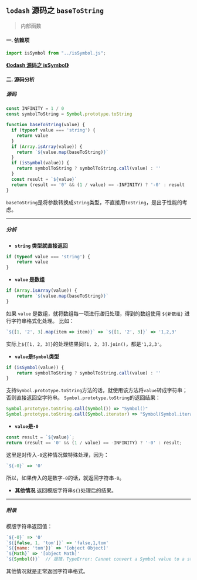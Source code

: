 ## `lodash` 源码之 `baseToString`

> 内部函数

#### 一. 依赖项

```js
import isSymbol from "../isSymbol.js";
```

**[《lodash 源码之 isSymbol》](../isSymbol.md)**

#### 二. 源码分析

##### 源码

```js
const INFINITY = 1 / 0
const symbolToString = Symbol.prototype.toString

function baseToString(value) {
  if (typeof value === 'string') {
    return value
  }
  if (Array.isArray(value)) {
    return `${value.map(baseToString)}`
  }
  if (isSymbol(value)) {
    return symbolToString ? symbolToString.call(value) : ''
  }
  const result = `${value}`
  return (result == '0' && (1 / value) == -INFINITY) ? '-0' : result
}
```

`baseToString`是将参数转换成`string`类型，不直接用`toString`，是出于性能的考虑。

---

##### 分析

- **`string` 类型就直接返回**

```js
if (typeof value === 'string') {
    return value
}
```
- **`value` 是数组**
```js
if (Array.isArray(value)) {
    return `${value.map(baseToString)}`
}
```
如果 `value` 是数组，就将数组每一项进行递归处理，得到的数组使用 `${新数组}` 进行字符串格式化处理。
比如：
```js
`${[1, '2', 3].map(item => item)}` => `${[1, '2', 3]}` => '1,2,3'
```
实际上`${[1, 2, 3]}`的处理结果同`[1, 2, 3].join()`，都是`'1,2,3'`。
- **`value`是`Symbol`类型**

```js
if (isSymbol(value)) {
    return symbolToString ? symbolToString.call(value) : ''
}
```
支持`Symbol.prototype.toString`方法的话，就使用该方法将`value`转成字符串；否则直接返回空字符串。
`Symbol.prototype.toString`的返回结果：
```js
Symbol.prototype.toString.call(Symbol()) => "Symbol()"
Symbol.prototype.toString.call(Symbol.iterator) => "Symbol(Symbol.iterator)"
```

* **`value`是`-0`**
```js
const result = `${value}`;
return (result == '0' && (1 / value) == -INFINITY) ? '-0' : result;
```
这里是对传入`-0`这种情况做特殊处理，因为：
```js
`${-0}` => '0'
```
所以，如果传入的是数字`-0`的话，就返回字符串`-0`。

* **其他情况**
返回模版字符串`${}`处理后的结果。

***
##### 附录
模版字符串返回值：
```js
`${-0}` => '0'
`${[false, 1, 'tom']}` => 'false,1,tom'
`${{name: 'tom'}}` => '[object Object]'
`${Math}` => '[object Math]' 
`${Symbol()}`  // 报错，TypeError: Cannot convert a Symbol value to a string。所以源码中对symbol类型做了特殊处理
```
其他情况就是正常返回字符串格式。
